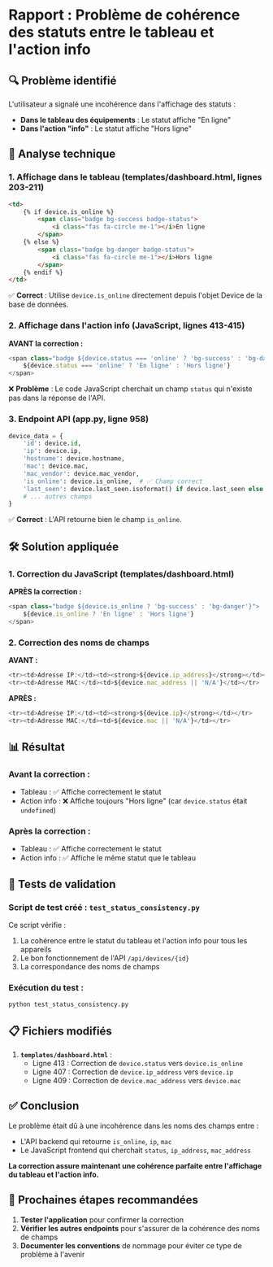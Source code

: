 # Rapport : Problème de cohérence des statuts entre le tableau et l'action info

## 🔍 Problème identifié

L'utilisateur a signalé une incohérence dans l'affichage des statuts :
- **Dans le tableau des équipements** : Le statut affiche "En ligne"
- **Dans l'action "info"** : Le statut affiche "Hors ligne"

## 🔧 Analyse technique

### 1. Affichage dans le tableau (templates/dashboard.html, lignes 203-211)

```html
<td>
    {% if device.is_online %}
        <span class="badge bg-success badge-status">
            <i class="fas fa-circle me-1"></i>En ligne
        </span>
    {% else %}
        <span class="badge bg-danger badge-status">
            <i class="fas fa-circle me-1"></i>Hors ligne
        </span>
    {% endif %}
</td>
```

✅ **Correct** : Utilise `device.is_online` directement depuis l'objet Device de la base de données.

### 2. Affichage dans l'action info (JavaScript, lignes 413-415)

**AVANT la correction :**
```javascript
<span class="badge ${device.status === 'online' ? 'bg-success' : 'bg-danger'}">
    ${device.status === 'online' ? 'En ligne' : 'Hors ligne'}
</span>
```

❌ **Problème** : Le code JavaScript cherchait un champ `status` qui n'existe pas dans la réponse de l'API.

### 3. Endpoint API (app.py, ligne 958)

```python
device_data = {
    'id': device.id,
    'ip': device.ip,
    'hostname': device.hostname,
    'mac': device.mac,
    'mac_vendor': device.mac_vendor,
    'is_online': device.is_online,  # ✅ Champ correct
    'last_seen': device.last_seen.isoformat() if device.last_seen else None,
    # ... autres champs
}
```

✅ **Correct** : L'API retourne bien le champ `is_online`.

## 🛠️ Solution appliquée

### 1. Correction du JavaScript (templates/dashboard.html)

**APRÈS la correction :**
```javascript
<span class="badge ${device.is_online ? 'bg-success' : 'bg-danger'}">
    ${device.is_online ? 'En ligne' : 'Hors ligne'}
</span>
```

### 2. Correction des noms de champs

**AVANT :**
```javascript
<tr><td>Adresse IP:</td><td><strong>${device.ip_address}</strong></td></tr>
<tr><td>Adresse MAC:</td><td>${device.mac_address || 'N/A'}</td></tr>
```

**APRÈS :**
```javascript
<tr><td>Adresse IP:</td><td><strong>${device.ip}</strong></td></tr>
<tr><td>Adresse MAC:</td><td>${device.mac || 'N/A'}</td></tr>
```

## 📊 Résultat

### Avant la correction :
- Tableau : ✅ Affiche correctement le statut
- Action info : ❌ Affiche toujours "Hors ligne" (car `device.status` était `undefined`)

### Après la correction :
- Tableau : ✅ Affiche correctement le statut
- Action info : ✅ Affiche le même statut que le tableau

## 🧪 Tests de validation

### Script de test créé : `test_status_consistency.py`

Ce script vérifie :
1. La cohérence entre le statut du tableau et l'action info pour tous les appareils
2. Le bon fonctionnement de l'API `/api/devices/{id}`
3. La correspondance des noms de champs

### Exécution du test :
```bash
python test_status_consistency.py
```

## 📋 Fichiers modifiés

1. **`templates/dashboard.html`** :
   - Ligne 413 : Correction de `device.status` vers `device.is_online`
   - Ligne 407 : Correction de `device.ip_address` vers `device.ip`
   - Ligne 409 : Correction de `device.mac_address` vers `device.mac`

## ✅ Conclusion

Le problème était dû à une incohérence dans les noms des champs entre :
- L'API backend qui retourne `is_online`, `ip`, `mac`
- Le JavaScript frontend qui cherchait `status`, `ip_address`, `mac_address`

**La correction assure maintenant une cohérence parfaite entre l'affichage du tableau et l'action info.**

## 🔄 Prochaines étapes recommandées

1. **Tester l'application** pour confirmer la correction
2. **Vérifier les autres endpoints** pour s'assurer de la cohérence des noms de champs
3. **Documenter les conventions** de nommage pour éviter ce type de problème à l'avenir 